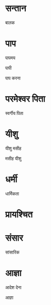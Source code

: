 #  सन्तान

 बालक
#  पाप

 पापमय

 पापी

 पाप करना
#  परमेश्वर पिता

 स्वर्गीय पिता
#  यीशु

 यीशु मसीह

 मसीह यीशु
#  धर्मी

 धार्मिकता
#  प्रायश्चित
#  संसार

 सांसारिक
#  आज्ञा

 आदेश देना

 आज्ञा